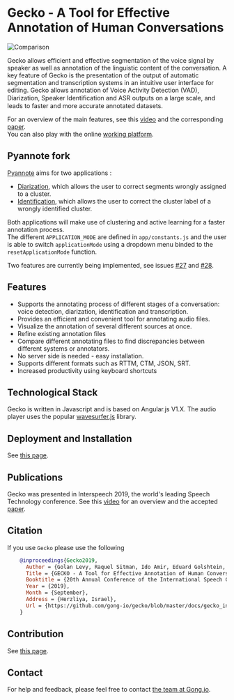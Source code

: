 # Gecko - A Tool for Effective Annotation of Human Conversations

![Comparison](./docs/Comparison.png)

 Gecko allows efficient and effective segmentation of the voice signal by speaker as well as annotation of the linguistic content of the conversation. A key feature of Gecko is the presentation of the output of automatic segmentation and transcription systems in an intuitive user interface for editing. Gecko allows annotation of Voice Activity Detection (VAD), Diarization, Speaker Identiﬁcation and ASR outputs on a large scale, and leads to faster and more accurate annotated datasets.

 For an overview of the main features, see this [video](https://youtu.be/CBYA0YC1NBI) and the corresponding [paper](./docs/gecko_interspeech_2019_paper.pdf). \
 You can also play with the online [working platform](https://gong-io.github.io/gecko/).

## Pyannote fork

[Pyannote](https://github.com/pyannote/) aims for two applications :
- [Diarization](https://docs.google.com/drawings/d/13AS2uW2bVSBcuByzQjBV56xpVXYapeUsEr6FETw2tLQ/edit?usp=sharing), which allows the user to correct segments wrongly assigned to a cluster.
- [Identification](https://docs.google.com/drawings/d/12vUuOFxWfXZxM5qe1yDWV85nE8UFHDjQnC2yXVOUS-E/edit), which allows the user to correct the cluster label of a wrongly identified cluster.

Both applications will make use of clustering and active learning for a faster annotation process.  
The different `APPLICATION_MODE` are defined in `app/constants.js` and the user is able to switch `applicationMode` using a dropdown menu binded to the `resetApplicationMode` function.

Two features are currently being implemented, see issues [#27](i27) and [#28](i28).


## Features
* Supports the annotating process of different stages of a conversation: voice detection, diarization, identification and transcription.
* Provides an efficient and convenient tool for annotating audio files.
* Visualize the annotation of several different sources at once.
* Refine existing annotation files
* Compare different annotating files to find discrepancies between different systems or annotators.
* No server side is needed - easy installation.
* Supports different formats such as RTTM, CTM, JSON, SRT.
* Increased productivity using keyboard shortcuts

## Technological Stack
Gecko is written in Javascript and is based on Angular.js V1.X.
 The audio player uses the popular [wavesurfer.js](https://github.com/katspaugh/wavesurfer.js) library.


## Deployment and Installation
See [this page](INSTALLATION.md).

## Publications
Gecko was presented in Interspeech 2019, the world's leading Speech Technology conference. See this [video](https://youtu.be/CBYA0YC1NBI) for an overview and the accepted [paper](./docs/Gecko_intersepeech2019_proposal.pdf).

## Citation
If you use `Gecko` please use the following

```bibtex
    @inproceedings{Gecko2019,
      Author = {Golan Levy, Raquel Sitman, Ido Amir, Eduard Golshtein, Ran Mochary, Eilon Reshef, Reichart, Omri Allouche},
      Title = {GECKO - A Tool for Effective Annotation of Human Conversations},
      Booktitle = {20th Annual Conference of the International Speech Communication Association, Interspeech 2019},
      Year = {2019},
      Month = {September},
      Address = {Herzliya, Israel},
      Url = {https://github.com/gong-io/gecko/blob/master/docs/gecko_interspeech_2019_paper.pdf}
    }
```

## Contribution
See [this page](CONTRIBUTING.md).

## Contact

For help and feedback, please feel free to contact [the team at Gong.io](https://github.com/gong-io).
